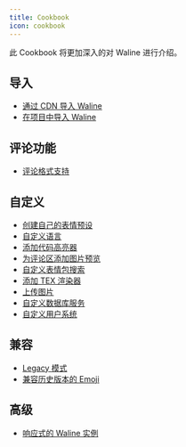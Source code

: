 ```yaml
---
title: Cookbook
icon: cookbook
---
```


此 Cookbook 将更加深入的对 Waline 进行介绍。

<!-- more -->

## 导入

- [通过 CDN 导入 Waline](./import/cdn.md)
- [在项目中导入 Waline](./import/project.md)

## 评论功能

- [评论格式支持](syntax.md)

## 自定义

- [创建自己的表情预设](./customize/emoji.md)
- [自定义语言](./customize/locale.md)
- [添加代码高亮器](./customize/highlighter.md)
- [为评论区添加图片预览](./customize/image-preview.md)
- [自定义表情包搜索](./customize/search.md)
- [添加 TEX 渲染器](./customize/tex-renderer.md)
- [上传图片](./customize/upload-image.md)
- [自定义数据库服务](./customize/database.md)
- [自定义用户系统](./customize/userdb.md)

## 兼容

- [Legacy 模式](./legacy.md)
- [兼容历史版本的 Emoji](./emoji-compact.md)

## 高级

- [响应式的 Waline 实例](reactivity.md)

